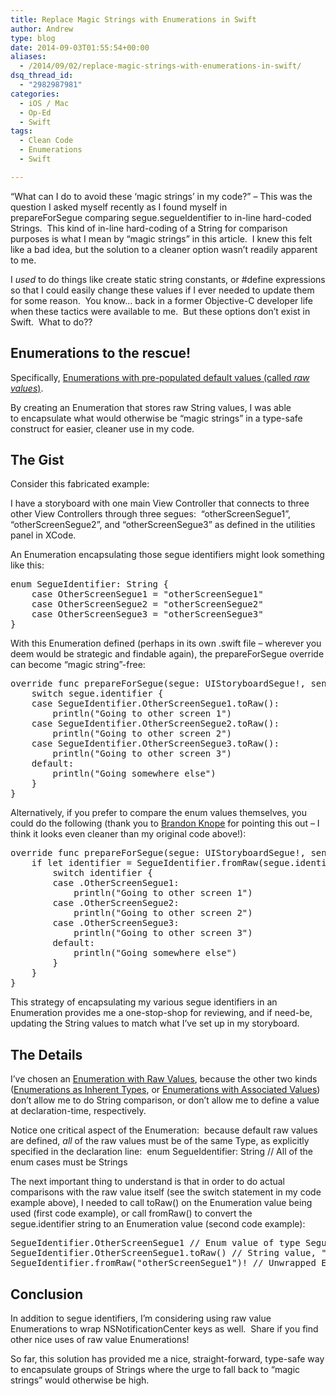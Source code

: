 ```yaml
---
title: Replace Magic Strings with Enumerations in Swift
author: Andrew
type: blog
date: 2014-09-03T01:55:54+00:00
aliases:
  - /2014/09/02/replace-magic-strings-with-enumerations-in-swift/
dsq_thread_id:
  - "2982987981"
categories:
  - iOS / Mac
  - Op-Ed
  - Swift
tags:
  - Clean Code
  - Enumerations
  - Swift

---
```

&#8220;What can I do to avoid these &#8216;magic strings&#8217; in my code?&#8221; &#8211; This was the question I asked myself recently as I found myself in <span class="lang:swift decode:true  crayon-inline ">prepareForSegue</span> comparing <span class="lang:swift decode:true crayon-inline">segue.segueIdentifier</span> to in-line hard-coded Strings.  This kind of in-line hard-coding of a String for comparison purposes is what I mean by &#8220;magic strings&#8221; in this article.  I knew this felt like a bad idea, but the solution to a cleaner option wasn&#8217;t readily apparent to me.

I _used_ to do things like create static string constants, or <span class="lang:objc decode:true  crayon-inline ">#define</span> expressions so that I could easily change these values if I ever needed to update them for some reason.  You know&#8230; back in a former Objective-C developer life when these tactics were available to me.  But these options don&#8217;t exist in Swift.  What to do??

## Enumerations to the rescue!

Specifically, <a title="Apple Developer Documentation - Enumerations with Raw Values" href="https://developer.apple.com/library/prerelease/ios/documentation/Swift/Conceptual/Swift_Programming_Language/Enumerations.html#//apple_ref/doc/uid/TP40014097-CH12-XID_228" target="_blank">Enumerations with pre-populated default values (called <em>raw values</em>)</a>.

By creating an Enumeration that stores raw String values, I was able to encapsulate what would otherwise be &#8220;magic strings&#8221; in a type-safe construct for easier, cleaner use in my code.

## The Gist

Consider this fabricated example:

I have a storyboard with one main View Controller that connects to three other View Controllers through three segues:  &#8220;otherScreenSegue1&#8221;, &#8220;otherScreenSegue2&#8221;, and &#8220;otherScreenSegue3&#8221; as defined in the utilities panel in XCode.

An Enumeration encapsulating those segue identifiers might look something like this:

<pre class="lang:swift decode:true">enum SegueIdentifier: String {
    case OtherScreenSegue1 = "otherScreenSegue1"
    case OtherScreenSegue2 = "otherScreenSegue2"
    case OtherScreenSegue3 = "otherScreenSegue3"
}</pre>

With this Enumeration defined (perhaps in its own .swift file &#8211; wherever you deem would be strategic and findable again), the <span class="lang:swift decode:true  crayon-inline ">prepareForSegue</span> override can become &#8220;magic string&#8221;-free:

<pre class="lang:swift decode:true ">override func prepareForSegue(segue: UIStoryboardSegue!, sender: AnyObject!) {
    switch segue.identifier {
    case SegueIdentifier.OtherScreenSegue1.toRaw():
        println("Going to other screen 1")
    case SegueIdentifier.OtherScreenSegue2.toRaw():
        println("Going to other screen 2")
    case SegueIdentifier.OtherScreenSegue3.toRaw():
        println("Going to other screen 3")
    default:
        println("Going somewhere else")
    }
}</pre>

Alternatively, if you prefer to compare the enum values themselves, you could do the following (thank you to <a title="Twitter - Brandon Knope" href="https://twitter.com/bknope" target="_blank">Brandon Knope</a> for pointing this out &#8211; I think it looks even cleaner than my original code above!):

<pre class="lang:swift decode:true">override func prepareForSegue(segue: UIStoryboardSegue!, sender: AnyObject!) {
    if let identifier = SegueIdentifier.fromRaw(segue.identifier) {
        switch identifier {
        case .OtherScreenSegue1:
            println("Going to other screen 1")
        case .OtherScreenSegue2:
            println("Going to other screen 2")
        case .OtherScreenSegue3:
            println("Going to other screen 3")
        default:
            println("Going somewhere else")
        }
    }
}</pre>

This strategy of encapsulating my various segue identifiers in an Enumeration provides me a one-stop-shop for reviewing, and if need-be, updating the String values to match what I&#8217;ve set up in my storyboard.

## The Details

I&#8217;ve chosen an <a title="Apple Developer Documentation - Enumerations with Raw Values" href="https://developer.apple.com/library/prerelease/ios/documentation/Swift/Conceptual/Swift_Programming_Language/Enumerations.html#//apple_ref/doc/uid/TP40014097-CH12-XID_228" target="_blank">Enumeration with Raw Values</a>, because the other two kinds (<a title="Apple Developer Documentation - Enumerations as Inherent Types" href="https://developer.apple.com/library/prerelease/ios/documentation/Swift/Conceptual/Swift_Programming_Language/Enumerations.html#//apple_ref/doc/uid/TP40014097-CH12-XID_224" target="_blank">Enumerations as Inherent Types</a>, or <a title="Apple Developer Documentation - Enumerations with Associated Values" href="https://developer.apple.com/library/prerelease/ios/documentation/Swift/Conceptual/Swift_Programming_Language/Enumerations.html#//apple_ref/doc/uid/TP40014097-CH12-XID_227" target="_blank">Enumerations with Associated Values</a>) don&#8217;t allow me to do String comparison, or don&#8217;t allow me to define a value at declaration-time, respectively.

Notice one critical aspect of the Enumeration:  because default raw values are defined, _all_ of the raw values must be of the same Type, as explicitly specified in the declaration line:  <span class="lang:swift decode:true  crayon-inline ">enum SegueIdentifier: String // All of the enum cases must be Strings</span>

The next important thing to understand is that in order to do actual comparisons with the raw value itself (see the <span class="lang:swift decode:true  crayon-inline ">switch</span> statement in my code example above), I needed to call <span class="lang:swift decode:true  crayon-inline ">toRaw()</span> on the Enumeration value being used (first code example), or call <span class="lang:swift decode:true  crayon-inline ">fromRaw()</span> to convert the <span class="lang:swift decode:true  crayon-inline ">segue.identifier</span> string to an Enumeration value (second code example):

<pre class="lang:swift decode:true ">SegueIdentifier.OtherScreenSegue1 // Enum value of type SegueIdentifier
SegueIdentifier.OtherScreenSegue1.toRaw() // String value, "otherScreen1Segue"
SegueIdentifier.fromRaw("otherScreenSegue1")! // Unwrapped Enum value of type SegueIdentifier</pre>

## Conclusion

In addition to segue identifiers, I&#8217;m considering using raw value Enumerations to wrap <span class="lang:swift decode:true  crayon-inline ">NSNotificationCenter</span> keys as well.  Share if you find other nice uses of raw value Enumerations!

So far, this solution has provided me a nice, straight-forward, type-safe way to encapsulate groups of Strings where the urge to fall back to &#8220;magic strings&#8221; would otherwise be high.

&nbsp;